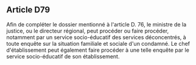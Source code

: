 Article D79
----
Afin de compléter le dossier mentionné à l'article D. 76, le ministre de la
justice, ou le directeur régional, peut procéder ou faire procéder, notamment
par un service socio-éducatif des services déconcentrés, à toute enquête sur la
situation familiale et sociale d'un condamné. Le chef d'établissement peut
également faire procéder à une telle enquête par le service socio-éducatif de
son établissement.
